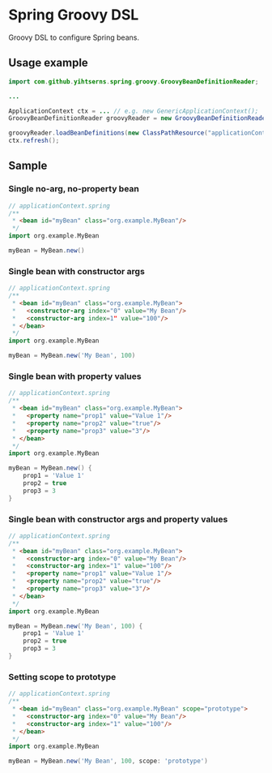 Spring Groovy DSL
=================
Groovy DSL to configure Spring beans.

Usage example
-------------
```java
import com.github.yihtserns.spring.groovy.GroovyBeanDefinitionReader;

...

ApplicationContext ctx = ... // e.g. new GenericApplicationContext();
GroovyBeanDefinitionReader groovyReader = new GroovyBeanDefinitionReader();

groovyReader.loadBeanDefinitions(new ClassPathResource("applicationContext.spring"));
ctx.refresh();
```

Sample
------
### Single no-arg, no-property bean
```groovy
// applicationContext.spring
/**
 * <bean id="myBean" class="org.example.MyBean"/>
 */
import org.example.MyBean

myBean = MyBean.new()
```

### Single bean with constructor args
```groovy
// applicationContext.spring
/**
 * <bean id="myBean" class="org.example.MyBean">
 *   <constructor-arg index="0" value="My Bean"/>
 *   <constructor-arg index=1" value="100"/>
 * </bean>
 */
import org.example.MyBean

myBean = MyBean.new('My Bean', 100)
```

### Single bean with property values
```groovy
// applicationContext.spring
/**
 * <bean id="myBean" class="org.example.MyBean">
 *   <property name="prop1" value="Value 1"/>
 *   <property name="prop2" value="true"/>
 *   <property name="prop3" value="3"/>
 * </bean>
 */
import org.example.MyBean

myBean = MyBean.new() {
    prop1 = 'Value 1'
    prop2 = true
    prop3 = 3
}
```

### Single bean with constructor args and property values
```groovy
// applicationContext.spring
/**
 * <bean id="myBean" class="org.example.MyBean">
 *   <constructor-arg index="0" value="My Bean"/>
 *   <constructor-arg index="1" value="100"/>
 *   <property name="prop1" value="Value 1"/>
 *   <property name="prop2" value="true"/>
 *   <property name="prop3" value="3"/>
 * </bean>
 */
import org.example.MyBean

myBean = MyBean.new('My Bean', 100) {
    prop1 = 'Value 1'
    prop2 = true
    prop3 = 3
}
```

### Setting scope to prototype
```groovy
// applicationContext.spring
/**
 * <bean id="myBean" class="org.example.MyBean" scope="prototype">
 *   <constructor-arg index="0" value="My Bean"/>
 *   <constructor-arg index="1" value="100"/>
 * </bean>
 */
import org.example.MyBean

myBean = MyBean.new('My Bean', 100, scope: 'prototype')
```